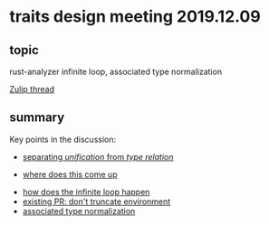 # traits design meeting 2019.12.09

## topic

rust-analyzer infinite loop, associated type normalization

[Zulip thread](https://rust-lang.zulipchat.com/#narrow/stream/144729-wg-traits/topic/design.20meeting.202019.2E12.2E09/near/182987877)

## summary

Key points in the discussion:
* [separating *unification* from *type relation*](https://rust-lang.zulipchat.com/#narrow/stream/144729-wg-traits/topic/design.20meeting.202019.2E12.2E09/near/182988478)
 - [where does this come up](https://rust-lang.zulipchat.com/#narrow/stream/144729-wg-traits/topic/design.20meeting.202019.2E12.2E09/near/182988918)
* [how does the infinite loop happen](https://rust-lang.zulipchat.com/#narrow/stream/144729-wg-traits/topic/design.20meeting.202019.2E12.2E09/near/182990322)
* [existing PR: don't truncate environment](https://rust-lang.zulipchat.com/#narrow/stream/144729-wg-traits/topic/design.20meeting.202019.2E12.2E09/near/182990731)
* [associated type normalization](https://rust-lang.zulipchat.com/#narrow/stream/144729-wg-traits/topic/design.20meeting.202019.2E12.2E09/near/182991633)

